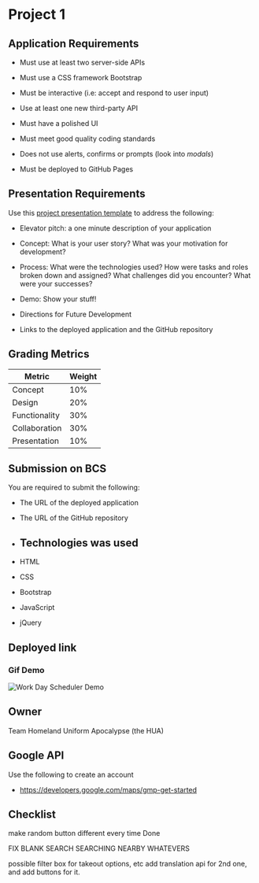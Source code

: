 # Project 1

## Application Requirements

* Must use at least two server-side APIs

* Must use a CSS framework Bootstrap

* Must be interactive (i.e: accept and respond to user input)

* Use at least one new third-party API

* Must have a polished UI

* Must meet good quality coding standards

* Does not use alerts, confirms or prompts (look into _modals_)

* Must be deployed to GitHub Pages 


## Presentation Requirements

Use this [project presentation template](https://docs.google.com/presentation/d/1_u8TKy5zW5UlrVQVnyDEZ0unGI2tjQPDEpA0FNuBKAw/edit?usp=sharing) to address the following: 

* Elevator pitch: a one minute description of your application

* Concept: What is your user story? What was your motivation for development?

* Process: What were the technologies used? How were tasks and roles broken down and assigned? What challenges did you encounter? What were your successes?

* Demo: Show your stuff!

* Directions for Future Development

* Links to the deployed application and the GitHub repository


## Grading Metrics 

| Metric        | Weight | 
| ---           | ---    |
| Concept       | 10%    |
| Design        | 20%    |
| Functionality | 30%    |
| Collaboration | 30%    |
| Presentation  | 10%    |


## Submission on BCS

You are required to submit the following:

* The URL of the deployed application

* The URL of the GitHub repository

* ## Technologies was used
* HTML 
* CSS
* Bootstrap
* JavaScript 
* jQuery

## Deployed link


### Gif Demo 
![ Work Day Scheduler Demo](https://github.com/kerishma/Project-One/blob/master/Restaurant%20Finder.gif)

## Owner
Team Homeland Uniform Apocalypse (the HUA)


## Google API
Use the following to create an account

* https://developers.google.com/maps/gmp-get-started

## Checklist
make random button different every time Done

FIX BLANK SEARCH SEARCHING NEARBY WHATEVERS

possible filter box for takeout options, etc
add translation api for 2nd one, and add buttons for it.